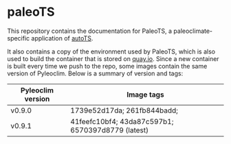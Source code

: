 # paleoTS

This repository contains the documentation for PaleoTS, a paleoclimate-specific application of [autoTS](https://knowledgecaptureanddiscovery.github.io/autoTS/).

It also contains a copy of the environment used by PaleoTS, which is also used to build the container that is stored on [quay.io](https://quay.io/repository/linkedearth/paleots?tab=tags). Since a new container is built every time we push to the repo, some images contain the same version of Pyleoclim. Below is a summary of version and tags:

| Pyleoclim version      | Image tags |
| ----------- | ----------- |
| v0.9.0      | 1739e52d17da; 261fb844badd;       |
| v0.9.1   | 41feefc10bf4; 43da87c597b1; 6570397d8779 (latest)  |
